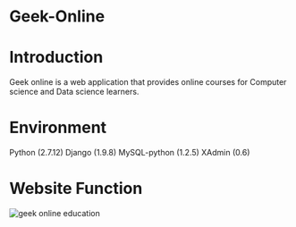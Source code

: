 # Geek-Online

# Introduction
Geek online is a web application that provides online courses for Computer science and Data science learners.

# Environment
Python (2.7.12)
Django (1.9.8)
MySQL-python (1.2.5)
XAdmin (0.6)

# Website Function
![geek online education](https://user-images.githubusercontent.com/21094374/31415212-f0b69ee2-adef-11e7-98f0-cdf584341ce5.png)
